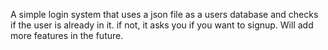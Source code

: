 
A simple login system that uses a json file as a users database and checks if the user is already in it. if not, it asks you if you want to signup.
Will add more features in the future.
